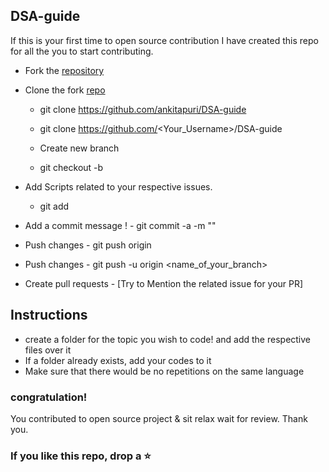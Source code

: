 ## DSA-guide
If this is your first time to open source contribution I have created this repo for all the you to start contributing.

 -  Fork the [repository](https://github.com/ankitapuri/DSA-guide)
  -  Clone the fork [repo](https://github.com/ankitapuri/DSA-guide)
     - git clone https://github.com/ankitapuri/DSA-guide
     
     - git clone https://github.com/<Your_Username>/DSA-guide
      -  Create new branch 
     - git checkout -b <Your-Branch-Name>

 -  Add Scripts related to your respective issues.
     - git add <your-contribution>
  
   -  Add a commit message !
     - git commit -a -m "<Added your message>"
  -  Push changes
    - git push origin
  
   -  Push changes
    - git push -u origin <name_of_your_branch>
    
   -  Create pull requests
    - [Try to Mention the related issue for your PR]

## Instructions 
- create a folder for the topic you wish to code! and add the respective files over it
- If a folder already exists, add your codes to it
- Make sure that there would be no repetitions on the same language


### congratulation!
You contributed to open source project & sit relax wait for review. Thank you.
### If you like this repo, drop a ⭐
